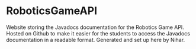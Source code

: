# RoboticsGameAPI
Website storing the Javadocs documentation for the Robotics Game API. Hosted on Github to make it easier for the students to access the Javadocs documentation in a readable format. Generated and set up here by Nihar.
